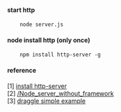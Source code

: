 #### start http
        node server.js

#### node install http (only once)
        npm install http-server -g


#### reference
[1] [install http-server](https://github.com/indexzero/http-server)     
[2] [/Node_server_without_framework](https://developer.mozilla.org/en-US/docs/Learn/Server-side/Node_server_without_framework)    
[3] [draggle simple example](https://jsfiddle.net/remarkablemark/93gfvjmw/)
